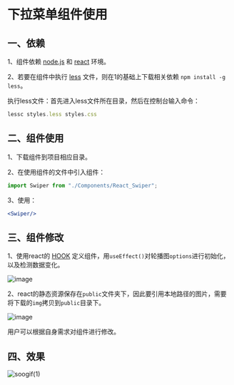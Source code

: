 # 下拉菜单组件使用

## 一、依赖

1、组件依赖 [node.js](http://nodejs.cn/learn) 和 [react](https://react.docschina.org/) 环境。

2、若要在组件中执行 [less](https://less.bootcss.com/) 文件，则在1的基础上下载相关依赖 `npm install -g less`。

执行less文件：首先进入less文件所在目录，然后在控制台输入命令：

```js
lessc styles.less styles.css
```

## 二、组件使用

1、下载组件到项目相应目录。

2、在使用组件的文件中引入组件：

```jsx
import Swiper from "./Components/React_Swiper";
```

3、使用：

```jsx
<Swiper/>
```

## 三、组件修改

1、使用react的 [HOOK](https://react.docschina.org/docs/hooks-intro.html) 定义组件，用`useEffect()`对轮播图`options`进行初始化，以及检测数据变化。

![image](https://user-images.githubusercontent.com/84628055/142149598-55a971eb-b76b-4123-9cc2-fe89c43a1844.png)

2、react的静态资源保存在`public`文件夹下，因此要引用本地路径的图片，需要将下载的`img`拷贝到`public`目录下。

![image](https://user-images.githubusercontent.com/84628055/142149629-9da4b051-5884-44e2-9ce1-3f513039e5a5.png)

用户可以根据自身需求对组件进行修改。

## 四、效果

![soogif(1)](https://user-images.githubusercontent.com/84628055/142151530-6a430e94-b8c8-4dbd-8e18-8b7a59ccc69e.gif)

